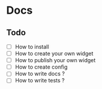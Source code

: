 # Docs

## Todo

- [ ] How to install
- [ ] How to create your own widget
- [ ] How to publish your own widget
- [ ] How to create config
- [ ] How to write docs ?
- [ ] How to write tests ?
